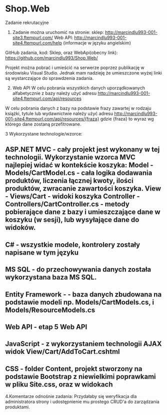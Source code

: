 # Shop.Web
Zadanie rekrutacyjne

1. Zadanie można uruchomić na stronie:
sklep: http://marcindlu993-001-site3.ftempurl.com/
Web API: http://marcindlu993-001-site4.ftempurl.com/help (informacje w języku angielskim)

GitHub zadania, kod:
Sklep, oraz WebApi(obecny link): https://github.com/marcindlu993/Shop.Web/

Projekt można pobrać i umieścić na serwerze poprzez publikację w środowisku Visual Studio. Jednak mam nadzieję że umieszczone 
wyżej linki są wystarczające do sprawdzenia zadania.

2. Web API
W celu pobrania wszystkich danych uporządkowanych alfabetycznie z bazy należy użyć adresu
http://marcindlu993-001-site4.ftempurl.com/api/resources

W celu pobrania danych z bazy na podstawie frazy zawartej w rodzaju książki, tytule lub wydawnictwie należy użyć adresu
http://marcindlu993-001-site4.ftempurl.com/api/resources/{fraza}
gdzie {fraza} to wyraz wg którego dane zostaną przefitrowane.

3
Wykorzystane technologie/wzorce:

ASP.NET MVC - cały projekt jest wykonany w tej technologii. Wykorzystanie wzorca MVC najlepiej widać w kontekście koszyka:
Model - Models/CartModel.cs - cała logika dodawania produktów, liczenia łącznej kwoty, ilości produktów, zwracanie zawartości koszyka.
View - Views/Cart - widoki koszyka
Controller - Controllers/CartController.cs - metody pobierające dane z bazy i umieszczające dane w koszyku (w sesji), 
  lub wysyłające dane do widoków.
--------------------------------------------------------------
C# - wszystkie modele, kontrolery zostały napisane w tym języku
--------------------------------------------------------------
MS SQL - do przechowywania danych została wykorzystana baza MS SQL. 
--------------------------------------------------------------
Entity Framework - - baza danych zbudowana na podstawie modeli np. Models/CartModels.cs, i Models/ResourceModels.cs
--------------------------------------------------------------
Web API - etap 5 Web API 
--------------------------------------------------------------
JavaScript - z wykorzystaniem technologii AJAX widok View/Cart/AddToCart.cshtml
--------------------------------------------------------------
CSS - folder Content, projekt stworzony na podstawie Bootstrap z niewielkimi poprawkami w pliku Site.css, oraz w widokach
--------------------------------------------------------------

4.Komentarze odnośnie zadania:
Przydałaby się weryfikacja dla administratora strony i udostępnienie mu prostego CRUD'a do zarządzania produktami.
